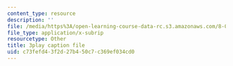 ```yaml
---
content_type: resource
description: ''
file: /media/https%3A/open-learning-course-data-rc.s3.amazonaws.com/8-06-quantum-physics-iii-spring-2018/c73fefd43f2d27b450c7c369ef034cd0_bTZbn7M2Hc.srt
file_type: application/x-subrip
resourcetype: Other
title: 3play caption file
uid: c73fefd4-3f2d-27b4-50c7-c369ef034cd0
---
```

